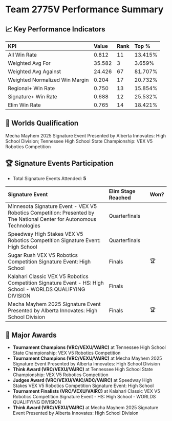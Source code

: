 # Team 2775V Performance Summary

## 📈 Key Performance Indicators
| KPI | Value | Rank | Top % |
|:---|:---|:---|:---|
| All Win Rate | 0.812 | 11 | 13.415% |
| Weighted Avg For | 35.582 | 3 | 3.659% |
| Weighted Avg Against | 24.426 | 67 | 81.707% |
| Weighted Normalized Win Margin | 0.204 | 17 | 20.732% |
| Regional+ Win Rate | 0.750 | 13 | 15.854% |
| Signature+ Win Rate | 0.688 | 12 | 25.532% |
| Elim Win Rate | 0.765 | 14 | 18.421% |


## 🎯 Worlds Qualification
Mecha Mayhem 2025 Signature Event Presented by Alberta Innovates: High School Division; Tennessee High School State Championship: VEX V5 Robotics Competition

## 🏆 Signature Events Participation
- Total Signature Events Attended: **5**

| Signature Event | Elim Stage Reached | Won? |
|:----------------|:-------------------|:----|
| Minnesota Signature Event - VEX V5 Robotics Competition: Presented by The National Center for Autonomous Technologies | Quarterfinals |  |
| Speedway High Stakes VEX V5 Robotics Competition Signature Event: High School | Quarterfinals |  |
| Sugar Rush VEX V5 Robotics Competition Signature Event: High School | Finals | 🏆 |
| Kalahari Classic VEX V5 Robotics Competition Signature Event - HS: High School - WORLDS QUALIFYING DIVISION | Finals |  |
| Mecha Mayhem 2025 Signature Event Presented by Alberta Innovates: High School Division | Finals | 🏆 |


## 🥇 Major Awards
- **Tournament Champions (VRC/VEXU/VAIRC)** at Tennessee High School State Championship: VEX V5 Robotics Competition
- **Tournament Champions (VRC/VEXU/VAIRC)** at Mecha Mayhem 2025 Signature Event Presented by Alberta Innovates: High School Division
- **Think Award (VRC/VEXU/VAIRC)** at Tennessee High School State Championship: VEX V5 Robotics Competition
- **Judges Award (VRC/VEXU/VAIC/ADC/VAIRC)** at Speedway High Stakes VEX V5 Robotics Competition Signature Event: High School
- **Tournament Finalists (VRC/VEXU/VAIRC)** at Kalahari Classic VEX V5 Robotics Competition Signature Event - HS: High School - WORLDS QUALIFYING DIVISION
- **Think Award (VRC/VEXU/VAIRC)** at Mecha Mayhem 2025 Signature Event Presented by Alberta Innovates: High School Division


